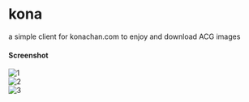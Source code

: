 # kona
a simple client for konachan.com to enjoy and download ACG images  
#### Screenshot  
![1](https://i.loli.net/2018/09/20/5ba362643862a.png)  
![2](https://i.loli.net/2018/09/20/5ba362790d04a.png)  
![3](https://i.loli.net/2018/09/20/5ba36292ba93f.png)